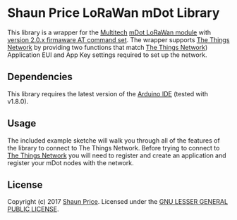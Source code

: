 # Shaun Price LoRaWan mDot Library

This library is a wrapper for the [Multitech](http://www.multitech.com) [mDot LoRaWan module](http://www.multitech.com/brands/multiconnect-mdot) with [version 2.0.x firmaware AT command set](http://www.multitech.com/documents/publications/manuals/s000643.pdf). The wrapper supports [The Things Network](https://www.thethingsnetwork.org) by providing two functions that match [The Things Network](https://www.thethingsnetwork.org)) Application EUI and App Key settings required to set up the network. 

## Dependencies

This library requires the latest version of the [Arduino IDE](https://www.arduino.cc/en/Main/Software) (tested with v1.8.0).

## Usage

The included example sketche will walk you through all of the features of the library to connect to The Things Network.
Before trying to connect to [The Things Network](https://www.thethingsnetwork.org) you will need to register and create an application and register your mDot nodes with the network.

## License
Copyright (c) 2017 [Shaun Price](http://www.priceconsulting.biz). Licensed under the [GNU LESSER GENERAL PUBLIC LICENSE](/COPYING.txt?raw=true).